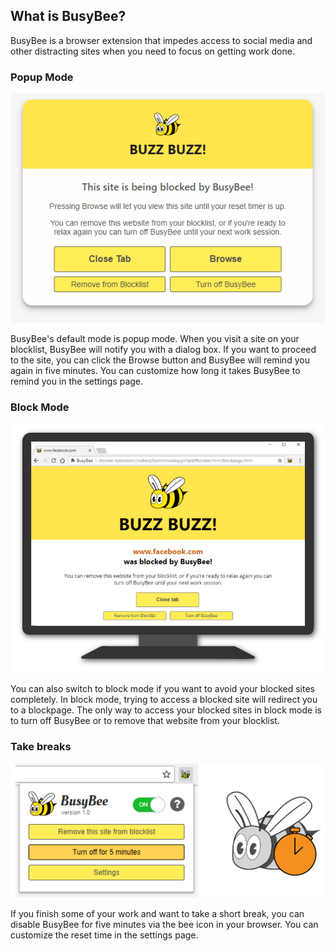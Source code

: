 ## What is BusyBee?

BusyBee is a browser extension that impedes access to social media and other distracting sites when you need to focus on getting work done.

### Popup Mode

![Image](/assets/img/dialog.PNG)

BusyBee's default mode is popup mode. When you visit a site on your blocklist, BusyBee will notify you with a dialog box. If you want to proceed to the site, you can click the Browse button and BusyBee will remind you again in five minutes. You can customize how long it takes BusyBee to remind you in the settings page.

### Block Mode

![Image](/assets/img/blockpage-monitor.png)

You can also switch to block mode if you want to avoid your blocked sites completely. In block mode, trying to access a blocked site will redirect you to a blockpage. The only way to access your blocked sites in block mode is to turn off BusyBee or to remove that website from your blocklist. 

### Take breaks

![Image](/assets/img/popup.PNG)

If you finish some of your work and want to take a short break, you can disable BusyBee for five minutes via the bee icon in your browser. You can customize the reset time in the settings page.
